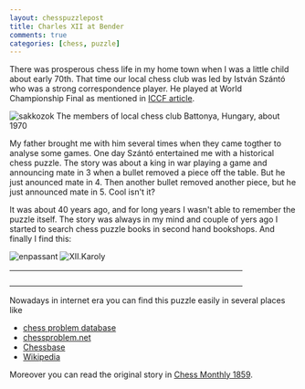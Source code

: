 ```yaml
---
layout: chesspuzzlepost
title: Charles XII at Bender
comments: true
categories: [chess, puzzle]
---
```


There was prosperous chess life in my home town when I was a little child about
early 70th. That time our local chess club was led by István Szántó who was a 
strong correspondence player. He played at World Championship Final as mentioned 
in [ICCF article](https://www.iccf.com/country?country=HUN).

![sakkozok](https://scontent-a-fra.xx.fbcdn.net/hphotos-xfp1/t31.0-8/882106_10201996265172924_5955958681403622407_o.jpg)
The members of local chess club Battonya, Hungary, about 1970

My father brought me with him several times when
they came togther to analyse some games. One day Szántó entertained me with a 
historical chess puzzle. The story was about a king in war playing a game and announcing 
mate in 3 when a bullet removed a piece off the table. But he just anounced 
mate in 4. Then another bullet removed another piece, but he just announced mate in 5. 
Cool isn't it?

It was about 40 years ago, and for long years I wasn't able to remember the 
puzzle itself. The story was always in my mind and couple of yers ago I 
started to search chess puzzle books in second hand bookshops. 
And finally I find this:

![enpassant](http://upload.wikimedia.org/wikipedia/hu/thumb/8/81/Enpassant_felugyelo_kaladjai.jpg/325px-Enpassant_felugyelo_kaladjai.jpg)
![XII.Karoly]({{site.baseurl}}/images/IMG_20150211_193240.jpg)

<form style="display: none;"><textarea style="display: none;" id="pgnText">

[White "Samuel Loyd"]
[Black "mate in three"]
[Date "1859"]
[SetUp "1"]
[FEN "8/6R1/7p/5K1k/8/6p1/5bPP/4N3 w - - 0 1"]

{In this position King Charles announced mate in three. }
1. Rxg3 Bxg3 (1... Bxe1 2. Rh3+ Bh4 3. g4#) 2. Nf3 {The bishop have to move somewhere.} Bxh2 3. g4# 1-0

[White "Samuel Loyd"]
[Black "mate in four"]
[Date "1859"]
[SetUp "1"]
[FEN "8/6R1/7p/5K1k/8/6p1/5bPP/8 w - - 0 1"]

{When a bullet removed the white knight off the board, King Charles announced mate in four.}
1. hxg3 Be3 (1... Be1 2. Rg4 Bxg3 3. Rxg3 Kh4 4. Rh3#) 2. Rg4 Bg5 3. Rh4+ Bxh4 4. g4# 1-0

[White "Samuel Loyd"]
[Black "mate in five"]
[Date "1859"]
[SetUp "1"]
[FEN "8/6R1/7p/5K1k/8/6p1/5bP1/8 w - - 0 1"]

{When another bullet removed the h2 pawn off the board, King Charles announced mate in five.}
1. Rb7 Be3 (1... Bg1 2. Rb1 Bh2 3. Re1 Kh4 4. Kg6) 2. Rb1 Bg5 3. Rh1+ Bh4 4.
Rh2 gxh2 5. g4# 1-0

</textarea></form>

<table width="100%" cellpadding="10" cellspacing="10" border="0">
  <tr>
    <td rowspan=2 valign="top" width="372">
      <div id="GameSelector"></div>
      <div id="GameBoard"></div>
      <div id="GameButtons"></div>
    </td>
  </tr>
  <tr>
    <td valign="bottom">
      <div style="text-align: justify;"><span id="GameText"></span>&nbsp;<span class="move" style="white-space: nowrap;" id="ResultAtGametextEnd"></span></div>
    </td>
  </tr>
</table>
 
Nowadays in internet era you can find this puzzle easily in several places 
like

  * [chess problem database](http://www.yacpdb.org/?id=47427)
  * [chessproblem.net](http://www.chessproblem.net/viewtopic.php?t=308)
  * [Chessbase](http://en.chessbase.com/post/chebase-puzzles-a-dangerous-game-171013)
  * [Wikipedia](http://en.wikipedia.org/wiki/Sam_Loyd#Charles_XII_problem)

Moreover you can read the original story in [Chess Monthly 1859](http://books.google.hu/books?id=KTACAAAAYAAJ&pg=PA79&redir_esc=y#v=onepage&q&f=false).

